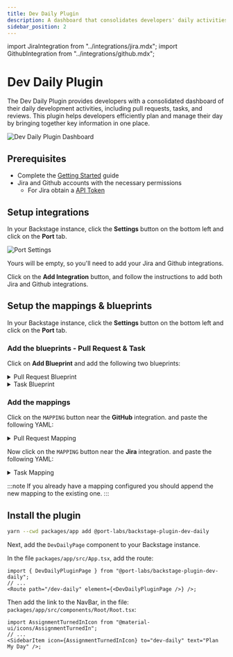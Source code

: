 ```yaml
---
title: Dev Daily Plugin
description: A dashboard that consolidates developers' daily activities like pull requests, tasks and reviews to help plan and manage their day.
sidebar_position: 2
---
```


import JiraIntegration from "../integrations/jira.mdx";
import GithubIntegration from "../integrations/github.mdx";

# Dev Daily Plugin

The Dev Daily Plugin provides developers with a consolidated dashboard of their daily development activities, including pull requests, tasks, and reviews. This plugin helps developers efficiently plan and manage their day by bringing together key information in one place.

![Dev Daily Plugin Dashboard](/img/dev-daily/plan-my-day.png)

## Prerequisites

- Complete the [Getting Started](/getting-started) guide
- Jira and Github accounts with the necessary permissions
  - For Jira obtain a [API Token](https://id.atlassian.com/manage-profile/security/api-tokens)

## Setup integrations

In your Backstage instance, click the **Settings** button on the bottom left and click on the **Port** tab.

![Port Settings](/img/settings-page.png)

Yours will be empty, so you'll need to add your Jira and Github integrations.

Click on the **Add Integration** button, and follow the instructions to add both Jira and Github integrations.

<GithubIntegration />

<JiraIntegration />

## Setup the mappings & blueprints

In your Backstage instance, click the **Settings** button on the bottom left and click on the **Port** tab.

### Add the blueprints - Pull Request & Task

Click on **Add Blueprint** and add the following two blueprints:

<details>
<summary>Pull Request Blueprint</summary>

```json
{
  "identifier": "dev-daily-pull-request",
  "title": "Pull Request",
  "icon": "Github",
  "schema": {
    "properties": {
      "creator": {
        "title": "Creator",
        "type": "string"
      },
      "assignees": {
        "title": "Assignees",
        "type": "array"
      },
      "reviewers": {
        "title": "Reviewers",
        "type": "array"
      },
      "status": {
        "title": "Status",
        "type": "string",
        "enum": ["merged", "open", "closed"],
        "enumColors": {
          "merged": "purple",
          "open": "green",
          "closed": "red"
        }
      },
      "closedAt": {
        "title": "Closed At",
        "type": "string",
        "format": "date-time"
      },
      "updatedAt": {
        "title": "Updated At",
        "type": "string",
        "format": "date-time"
      },
      "mergedAt": {
        "title": "Merged At",
        "type": "string",
        "format": "date-time"
      },
      "link": {
        "format": "url",
        "type": "string"
      }
    },
    "required": []
  },
  "mirrorProperties": {},
  "calculationProperties": {},
  "aggregationProperties": {},
  "relations": {}
}
```

</details>

<details>
<summary>Task Blueprint</summary>

```json
{
  "identifier": "dev-daily-task",
  "title": "Task",
  "icon": "Jira",
  "schema": {
    "properties": {
      "assignee": {
        "type": "string",
        "title": "Assignee"
      },
      "status": {
        "icon": "DefaultProperty",
        "title": "Status",
        "type": "string",
        "enum": ["To Do", "In Progress", "Done"],
        "enumColors": {
          "To Do": "turquoise",
          "In Progress": "yellow",
          "Done": "green"
        }
      },
      "link": {
        "type": "string",
        "title": "Link",
        "format": "url"
      }
    },
    "required": ["assignee", "status", "link"]
  },
  "mirrorProperties": {},
  "calculationProperties": {},
  "aggregationProperties": {},
  "relations": {}
}
```

</details>

### Add the mappings

Click on the `MAPPING` button near the **GitHub** integration. and paste the following YAML:

<details>
<summary>Pull Request Mapping</summary>

```yaml
resources:
  - kind: pull-request
    selector:
      query: "true"
    port:
      entity:
        mappings:
          identifier: .head.repo.name + (.id|tostring)
          title: .title
          blueprint: '"dev-daily-pull-request"'
          properties:
            creator: .user.login
            assignees: "[.assignees[].login]"
            reviewers: "[.requested_reviewers[].login]"
            status: .status
            closedAt: .closed_at
            updatedAt: .updated_at
            mergedAt: .merged_at
            prNumber: .id
            link: .html_url
```

</details>

Now click on the `MAPPING` button near the **Jira** integration. and paste the following YAML:

<details>
<summary>Task Mapping</summary>

```yaml
deleteDependentEntities: true
createMissingRelatedEntities: true
enableMergeEntity: true
resources:
  - kind: issue
    selector:
      query: "true"
      jql: (created >= -1w) OR (updated >= -1w)
    port:
      entity:
        mappings:
          identifier: .key
          title: .fields.summary
          blueprint: '"dev-daily-task"'
          properties:
            link: (.self | split("/") | .[:3] | join("/")) + "/browse/" + .key
            status: .fields.status.statusCategory.name
            creator: .fields.creator.emailAddress
            created: .fields.created
            updated: .fields.updated
            resolutionDate: .fields.resolutiondate
            assignee: .fields.assignee.emailAddress
```

</details>

:::note
If you already have a mapping configured you should append the new mapping to the existing one.
:::

## Install the plugin

```bash
yarn --cwd packages/app add @port-labs/backstage-plugin-dev-daily
```

Next, add the `DevDailyPage` component to your Backstage instance.

In the file `packages/app/src/App.tsx`, add the route:

```tsx
import { DevDailyPluginPage } from "@port-labs/backstage-plugin-dev-daily";
// ...
<Route path="/dev-daily" element={<DevDailyPluginPage />} />;
```

Then add the link to the NavBar, in the file: `packages/app/src/components/Root/Root.tsx`:

```tsx
import AssignmentTurnedInIcon from "@material-ui/icons/AssignmentTurnedIn";
// ...
<SidebarItem icon={AssignmentTurnedInIcon} to="dev-daily" text="Plan My Day" />;
```
